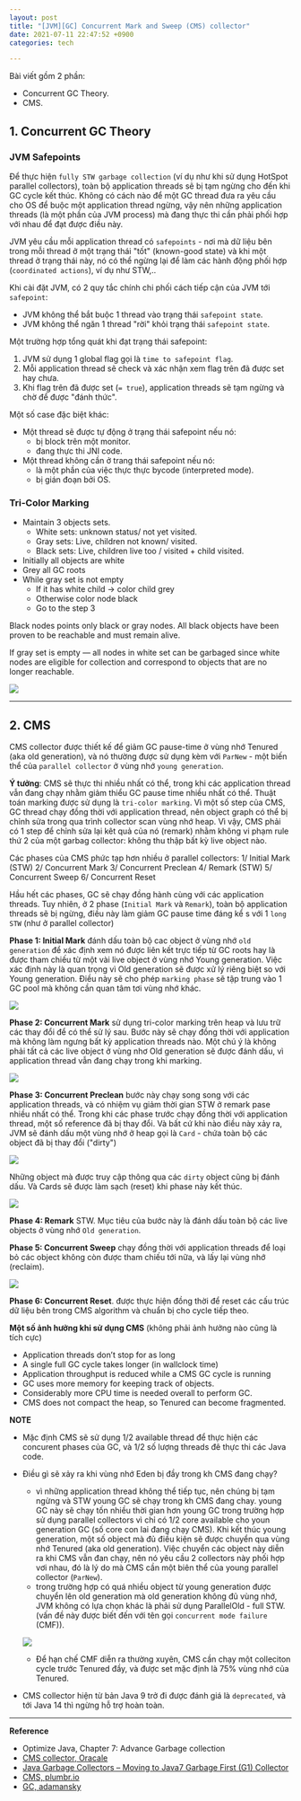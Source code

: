 ```yaml
---
layout: post
title: "[JVM][GC] Concurrent Mark and Sweep (CMS) collector"
date: 2021-07-11 22:47:52 +0900
categories: tech

---
```

Bài viết gồm 2 phần:
- Concurrent GC Theory.
- CMS.

## 1. Concurrent GC Theory

### JVM Safepoints
Để thực hiện `fully STW garbage collection` (ví dụ như khi sử dụng HotSpot parallel collectors), toàn bộ application threads sẽ bị tạm ngừng cho đến khi GC cycle kết thúc. Không có cách nào để một GC thread đưa ra yêu cầu cho OS để buộc một application thread ngừng, vậy nên những application threads (là một phần của JVM process) mà đang thực thi cần phải phối hợp với nhau để đạt được điều này. 

JVM yêu cầu mỗi application thread có `safepoints` - nơi mà dữ liệu bên trong mỗi thread ở một trạng thái "tốt" (known-good state) và khi một thread ở trạng thái này, nó có thể ngừng lại để làm các hành động phối hợp (`coordinated actions`), ví dụ như STW,..

Khi cài đặt JVM, có 2 quy tắc chính chi phối cách tiếp cận của JVM tới `safepoint`: 
- JVM không thể bắt buộc 1 thread vào trạng thái `safepoint state`.
- JVM không thể ngăn 1 thread "rời" khỏi trạng thái `safepoint state`.

Một trường hợp tổng quát khi đạt trạng thái safepoint:
1. JVM sử dụng 1 global flag gọi là `time to safepoint flag`.
2. Mỗi application thread sẽ check và xác nhận xem flag trên đã được set hay chưa.
3. Khi flag trên đã được set (`= true`), application threads sẽ tạm ngừng và chờ để được "đánh thức". 

Một số case đặc biệt khác:
- Một thread sẽ được tự động ở trạng thái safepoint nếu nó:
    - bị block trên một monitor.
    - đang thực thi JNI code.
- Một thread không cần ở trang thái safepoint nếu nó:
    - là một phần của việc thực thực bycode (interpreted mode).
    - bị gián đoạn bởi OS.

### Tri-Color Marking
- Maintain 3 objects sets.
    - White sets: unknown status/ not yet visited.
    - Gray sets: Live, children not known/ visited.
    - Black sets: Live, children live too / visited + child visited.
- Initially all objects are white
- Grey all GC roots
- While gray set is not empty
    - If it has white child → color child grey
    - Otherwise color node black
    - Go to the step 3

Black nodes points only black or gray nodes. All black objects have been proven to be reachable and must remain alive.

If gray set is empty — all nodes in white set can be garbaged since white nodes are eligible for collection and correspond to objects that are no longer reachable.

![](../assets/tri-color-marking.png)


---
## 2. CMS

CMS collector được thiết kế để giảm GC pause-time ở vùng nhớ Tenured (aka old generation), và nó thường được sử dụng kèm với `ParNew` - một biến thể của `parallel collector` ở vùng nhớ `young generation`.

**Ý tưởng**: CMS sẽ thực thi nhiều nhất có thể, trong khi các application thread vẫn đang chạy nhằm giảm thiểu GC pause time nhiều nhất có thể.
Thuật toán marking được sử dụng là `tri-color marking`. Vì một số step của CMS, GC thread chạy đồng thời với application thread, nên object graph có thể bị chỉnh sửa trong qua trình collector scan vùng nhớ heap. Vì vậy, CMS phải có 1 step để chỉnh sửa lại kêt quả của nó (remark) nhằm không vi phạm rule thứ 2 của một garbag collector: không thu thập bất kỳ live object nào.

Các phases của CMS phức tạp hơn nhiều ở parallel collectors: 
1/ Initial Mark (STW)
2/ Concurrent Mark
3/ Concurrent Preclean
4/ Remark (STW)
5/ Concurrent Sweep
6/ Concurrent Reset

Hầu hết các phases, GC sẽ chạy đồng hành cùng với các application threads. Tuy nhiên, ở 2 phase (`Initial Mark` và `Remark`), toàn bộ application threads sẽ bị ngừng, điều này làm giảm GC pause time đáng kể s với 1 `long STW` (như ở parallel collector)

**Phase 1: Initial Mark** đánh dấu toàn bộ cac object ở vùng nhớ `old generation` để xác định xem nó được liên kết trực tiếp từ GC roots hay là được tham chiếu từ một vài live object ở vùng nhớ Young generation. Việc xác định này là quan trọng vì Old generation sẽ được xử lý riêng biệt so với Young generation. Điều này sẽ cho phép `marking phase` sẽ tập trung vào 1 GC pool mà không cần quan tâm tơi vùng nhớ khác.

![](../assets/phase-1-init-mark-cms.png)

**Phase 2: Concurrent Mark** sử dụng tri-color marking trên heap và lưu trữ các thay đổi để có thể sử lý sau. Bước này sẽ chạy đồng thời với application mà không làm ngưng bất kỳ application threads nào. Một chú ý là không phải tất cả các live object ở vùng nhơ Old generation sẽ được đánh dấu, vì application thread vẫn đang chạy trong khi marking.

![](../assets/phase-2-concurrent-mark-cms.png)

**Phase 3: Concurrent Preclean** bước này chạy song song với các application threads, và có nhiệm vụ giảm thời gian STW ở remark pase nhiều nhất có thể. 
Trong khi các phase trước chạy đồng thời với application thread, một số reference đã bị thay đổi. Và bất cứ khi nào điều này xảy ra, JVM sẽ đánh dấu một vùng nhớ ở heap gọi là `Card` - chứa toàn bộ các object đã bị thay đổi ("dirty")

![](../assets/phase-3-concurrent-pre-clean-1-cms.png)

Những object mà được truy cập thông qua các `dirty` object cũng bị đánh dấu. Và Cards sẽ được làm sạch (reset) khi phase này kết thúc. 

![](../assets/phase-3-concurent-pre-clean-2-cms.png)

**Phase 4: Remark** STW. Mục tiêu của bước này là đánh dấu toàn bộ các live objects ở vùng nhớ `Old generation`. 

**Phase 5: Concurrent Sweep** chạy đồng thời với application threads để loại bỏ các object không còn được tham chiếu tới nữa, và lấy lại vùng nhớ (reclaim). 

![](../assets/phase-5-concurrent-sweep-cms.png)

**Phase 6: Concurrent Reset**. được thực hiện đồng thời để reset các cấu trúc dữ liệu bên trong CMS algorithm và chuẩn bị cho cycle tiếp theo.

**Một số ảnh hưởng khi sử dụng CMS** (không phải ảnh hưởng nào cũng là tích cực)
- Application threads don’t stop for as long
- A single full GC cycle takes longer (in wallclock time) 
- Application throughput is reduced while a CMS GC cycle is running
- GC uses more memory for keeping track of objects.
- Considerably more CPU time is needed overall to perform GC.
- CMS does not compact the heap, so Tenured can become fragmented.



**NOTE**
- Mặc định CMS sẽ sử dụng 1/2 available thread để thực hiện các concurent phases của GC, và 1/2 số lượng threads đê thực thi các Java code.
- Điều gì sẽ xảy ra khi vùng nhớ Eden bị đầy trong kh CMS đang chạy?
    - vì những application thread không thể tiếp tục, nên chúng bị tạm ngừng và STW young GC sẽ chạy trong kh CMS đang chay. young GC này sẽ chạy tốn nhiều thời gian hơn young GC trong trường hợp sử dụng parallel collectors vì chỉ có 1/2 core available cho youn generation GC (số core con lai đang chạy CMS). Khi kết thúc young generation, một số object mà đủ điều kiện sẽ được chuyển qua vùng nhớ Tenured (aka old generation). Việc chuyển các object này diễn ra khi CMS vẫn đan chạy, nên nó yêu cầu 2 collectors này phối hợp vơi nhau, đó là lý do mà CMS cần một biên thể của young parallel collector (`ParNew`).
    - trong trường hợp có quá nhiều object từ young generation được chuyển lên old generation mà old generation không đủ vùng nhớ, JVM không có lựa chọn khác là phải sử dụng ParallelOld - full STW. (vấn đề này được biết đến với tên gọi `concurrent mode failure` (CMF)).
    
    ![](../assets/cmf-1-cms.png)
    
    - Để hạn chế CMF diễn ra thường xuyên, CMS cần chạy một colleciton cycle trước Tenured đầy, và được set mặc định là 75% vùng nhớ của Tenured. 

- CMS collector hiện từ bản Java 9 trở đi được đánh giá là `deprecated`, và tới Java 14 thì ngừng hỗ trợ hoàn toàn.

---
**Reference**
- Optimize Java, Chapter 7: Advance Garbage collection
- [CMS collector, Oracale](https://docs.oracle.com/javase/8/docs/technotes/guides/vm/gctuning/cms.html)
- [Java Garbage Collectors – Moving to Java7 Garbage First (G1) Collector](https://www.slideshare.net/GurpreetSachdeva2/java-garbage-collectors-moving-to-java7-garbage-first-g1-collector)
- [CMS, plumbr.io](https://plumbr.io/handbook/garbage-collection-algorithms-implementations/concurrent-mark-and-sweep)
- [GC, adamansky](https://adamansky.bitbucket.io/slides/gc/index.html)
